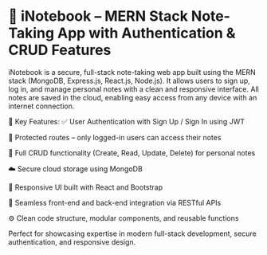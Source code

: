# 📓 iNotebook – MERN Stack Note-Taking App with Authentication & CRUD Features

iNotebook is a secure, full-stack note-taking web app built using the MERN stack (MongoDB, Express.js, React.js, Node.js). It allows users to sign up, log in, and manage personal notes with a clean and responsive interface. All notes are saved in the cloud, enabling easy access from any device with an internet connection.

🔑 Key Features:
✅ User Authentication with Sign Up / Sign In using JWT

🔐 Protected routes – only logged-in users can access their notes

📝 Full CRUD functionality (Create, Read, Update, Delete) for personal notes

☁️ Secure cloud storage using MongoDB

📱 Responsive UI built with React and Bootstrap

🚀 Seamless front-end and back-end integration via RESTful APIs

⚙️ Clean code structure, modular components, and reusable functions

Perfect for showcasing expertise in modern full-stack development, secure authentication, and responsive design.